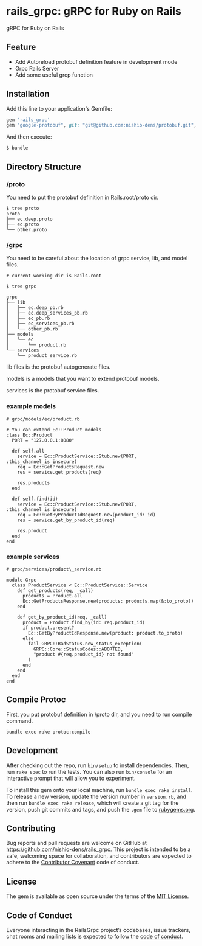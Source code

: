 # rails\_grpc: gRPC for Ruby on Rails

gRPC for Ruby on Rails

## Feature

- Add Autoreload protobuf definition feature in development mode
- Grpc Rails Server
- Add some useful grcp function

## Installation

Add this line to your application's Gemfile:

```ruby
gem 'rails_grpc'
gem "google-protobuf", git: "git@github.com:nishio-dens/protobuf.git", branch: "rails-grpc", glob: "ruby/google-protobuf.gemspec"
```

And then execute:

    $ bundle

## Directory Structure

### /proto

You need to put the protobuf definition in Rails.root/proto dir.

```
$ tree proto
proto
├── ec.deep.proto
├── ec.proto
└── other.proto
```

### /grpc

You need to be careful about the location of grpc service, lib, and model files.

```
# current working dir is Rails.root

$ tree grpc

grpc
├── lib
│   ├── ec.deep_pb.rb
│   ├── ec.deep_services_pb.rb
│   ├── ec_pb.rb
│   ├── ec_services_pb.rb
│   └── other_pb.rb
├── models
│   └── ec
│       └── product.rb
└── services
    └── product_service.rb
```

lib files is the protobuf autogenerate files.

models is a models that you want to extend protobuf models.

services is the protobuf service files.


### example models

```
# grpc/models/ec/product.rb

# You can extend Ec::Product models
class Ec::Product
  PORT = "127.0.0.1:8080"

  def self.all
    service = Ec::ProductService::Stub.new(PORT, :this_channel_is_insecure)
    req = Ec::GetProductsRequest.new
    res = service.get_products(req)

    res.products
  end

  def self.find(id)
    service = Ec::ProductService::Stub.new(PORT, :this_channel_is_insecure)
    req = Ec::GetByProductIdRequest.new(product_id: id)
    res = service.get_by_product_id(req)

    res.product
  end
end
```

### example services

```
# grpc/services/product\_service.rb

module Grpc
  class ProductService < Ec::ProductService::Service
    def get_products(req, _call)
      products = Product.all
      Ec::GetProductsResponse.new(products: products.map(&:to_proto))
    end

    def get_by_product_id(req, _call)
      product = Product.find_by(id: req.product_id)
      if product.present?
        Ec::GetByProductIdResponse.new(product: product.to_proto)
      else
        fail GRPC::BadStatus.new_status_exception(
          GRPC::Core::StatusCodes::ABORTED,
          "product #{req.product_id} not found"
        )
      end
    end
  end
end
```


## Compile Protoc

First, you put protobuf definition in /proto dir, and you need to run compile command.

```
bundle exec rake protoc:compile
```

## Development

After checking out the repo, run `bin/setup` to install dependencies. Then, run `rake spec` to run the tests. You can also run `bin/console` for an interactive prompt that will allow you to experiment.

To install this gem onto your local machine, run `bundle exec rake install`. To release a new version, update the version number in `version.rb`, and then run `bundle exec rake release`, which will create a git tag for the version, push git commits and tags, and push the `.gem` file to [rubygems.org](https://rubygems.org).

## Contributing

Bug reports and pull requests are welcome on GitHub at https://github.com/nishio-dens/rails_grpc. This project is intended to be a safe, welcoming space for collaboration, and contributors are expected to adhere to the [Contributor Covenant](http://contributor-covenant.org) code of conduct.

## License

The gem is available as open source under the terms of the [MIT License](https://opensource.org/licenses/MIT).

## Code of Conduct

Everyone interacting in the RailsGrpc project’s codebases, issue trackers, chat rooms and mailing lists is expected to follow the [code of conduct](https://github.com/nishio-dens/rails_grpc/blob/master/CODE_OF_CONDUCT.md).
